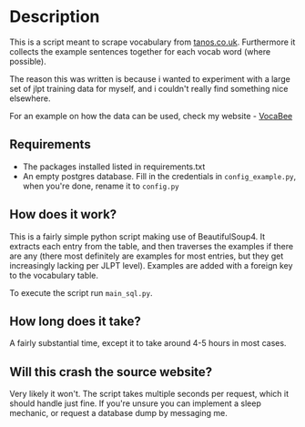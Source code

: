 # Description
This is a script meant to scrape vocabulary from [tanos.co.uk](http://www.tanos.co.uk/jlpt/). 
Furthermore it collects the example sentences together for each vocab word (where possible). 

The reason this was written is because i wanted to experiment with a large set of jlpt training 
data for myself, and i couldn't really find something nice elsewhere.

For an example on how the data can be used, check my website - [VocaBee](www.vocabee.xyz)

## Requirements
- The packages installed listed in requirements.txt
- An empty postgres database. Fill in the credentials in `config_example.py`, when you're done, rename 
it to `config.py` 

## How does it work?
This is a fairly simple python script making use of BeautifulSoup4. It extracts each entry from the table,
and then traverses the examples if there are any (there most definitely are examples for most entries, but they get increasingly lacking per JLPT level). Examples are added with a foreign key to the vocabulary table.

To execute the script run `main_sql.py`.
  
## How long does it take?
A fairly substantial time, except it to take around 4-5 hours in most cases.

## Will this crash the source website?
Very likely it won't. The script takes multiple seconds per request, which it should handle just fine. 
If you're unsure you can implement a sleep mechanic, or request a database dump by messaging me.
